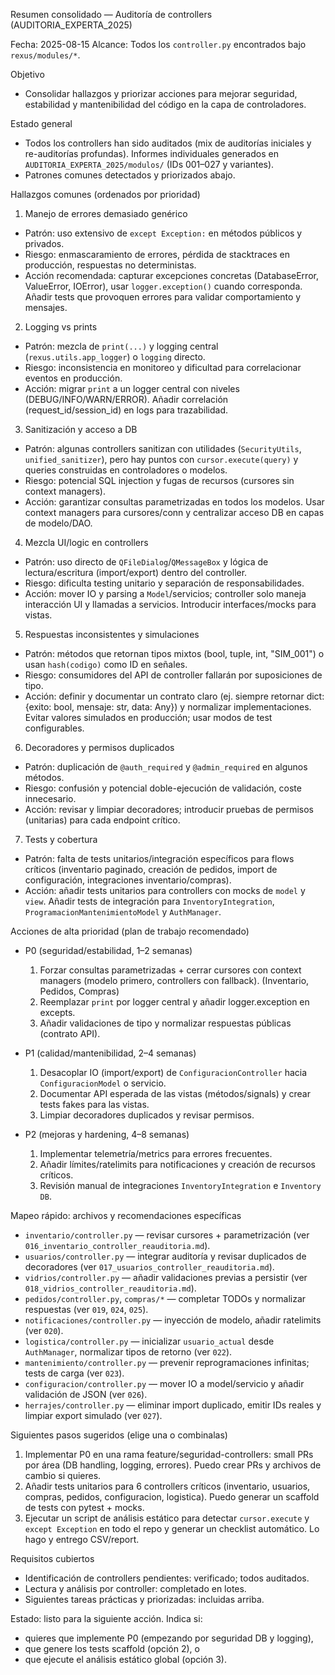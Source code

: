 Resumen consolidado — Auditoría de controllers (AUDITORIA_EXPERTA_2025)

Fecha: 2025-08-15
Alcance: Todos los `controller.py` encontrados bajo `rexus/modules/*`.

Objetivo
- Consolidar hallazgos y priorizar acciones para mejorar seguridad, estabilidad y mantenibilidad del código en la capa de controladores.

Estado general
- Todos los controllers han sido auditados (mix de auditorías iniciales y re-auditorías profundas). Informes individuales generados en `AUDITORIA_EXPERTA_2025/modulos/` (IDs 001–027 y variantes).
- Patrones comunes detectados y priorizados abajo.

Hallazgos comunes (ordenados por prioridad)

1) Manejo de errores demasiado genérico
- Patrón: uso extensivo de `except Exception:` en métodos públicos y privados.
- Riesgo: enmascaramiento de errores, pérdida de stacktraces en producción, respuestas no deterministas.
- Acción recomendada: capturar excepciones concretas (DatabaseError, ValueError, IOError), usar `logger.exception()` cuando corresponda. Añadir tests que provoquen errores para validar comportamiento y mensajes.

2) Logging vs prints
- Patrón: mezcla de `print(...)` y logging central (`rexus.utils.app_logger`) o `logging` directo.
- Riesgo: inconsistencia en monitoreo y dificultad para correlacionar eventos en producción.
- Acción: migrar `print` a un logger central con niveles (DEBUG/INFO/WARN/ERROR). Añadir correlación (request_id/session_id) en logs para trazabilidad.

3) Sanitización y acceso a DB
- Patrón: algunas controllers sanitizan con utilidades (`SecurityUtils`, `unified_sanitizer`), pero hay puntos con `cursor.execute(query)` y queries construidas en controladores o modelos.
- Riesgo: potencial SQL injection y fugas de recursos (cursores sin context managers).
- Acción: garantizar consultas parametrizadas en todos los modelos. Usar context managers para cursores/conn y centralizar acceso DB en capas de modelo/DAO.

4) Mezcla UI/logic en controllers
- Patrón: uso directo de `QFileDialog`/`QMessageBox` y lógica de lectura/escritura (import/export) dentro del controller.
- Riesgo: dificulta testing unitario y separación de responsabilidades.
- Acción: mover IO y parsing a `Model`/servicios; controller solo maneja interacción UI y llamadas a servicios. Introducir interfaces/mocks para vistas.

5) Respuestas inconsistentes y simulaciones
- Patrón: métodos que retornan tipos mixtos (bool, tuple, int, "SIM_001") o usan `hash(codigo)` como ID en señales.
- Riesgo: consumidores del API de controller fallarán por suposiciones de tipo.
- Acción: definir y documentar un contrato claro (ej. siempre retornar dict: {exito: bool, mensaje: str, data: Any}) y normalizar implementaciones. Evitar valores simulados en producción; usar modos de test configurables.

6) Decoradores y permisos duplicados
- Patrón: duplicación de `@auth_required` y `@admin_required` en algunos métodos.
- Riesgo: confusión y potencial doble-ejecución de validación, coste innecesario.
- Acción: revisar y limpiar decoradores; introducir pruebas de permisos (unitarias) para cada endpoint crítico.

7) Tests y cobertura
- Patrón: falta de tests unitarios/integración específicos para flows críticos (inventario paginado, creación de pedidos, import de configuración, integraciones inventario/compras).
- Acción: añadir tests unitarios para controllers con mocks de `model` y `view`. Añadir tests de integración para `InventoryIntegration`, `ProgramacionMantenimientoModel` y `AuthManager`.

Acciones de alta prioridad (plan de trabajo recomendado)

- P0 (seguridad/estabilidad, 1–2 semanas)
  1. Forzar consultas parametrizadas + cerrar cursores con context managers (modelo primero, controllers con fallback). (Inventario, Pedidos, Compras)
  2. Reemplazar `print` por logger central y añadir logger.exception en excepts.
  3. Añadir validaciones de tipo y normalizar respuestas públicas (contrato API).

- P1 (calidad/mantenibilidad, 2–4 semanas)
  1. Desacoplar IO (import/export) de `ConfiguracionController` hacia `ConfiguracionModel` o servicio.
  2. Documentar API esperada de las vistas (métodos/signals) y crear tests fakes para las vistas.
  3. Limpiar decoradores duplicados y revisar permisos.

- P2 (mejoras y hardening, 4–8 semanas)
  1. Implementar telemetría/metrics para errores frecuentes.
  2. Añadir límites/ratelimits para notificaciones y creación de recursos críticos.
  3. Revisión manual de integraciones `InventoryIntegration` e `Inventory DB`.

Mapeo rápido: archivos y recomendaciones específicas
- `inventario/controller.py` — revisar cursores + parametrización (ver `016_inventario_controller_reauditoria.md`).
- `usuarios/controller.py` — integrar auditoría y revisar duplicados de decoradores (ver `017_usuarios_controller_reauditoria.md`).
- `vidrios/controller.py` — añadir validaciones previas a persistir (ver `018_vidrios_controller_reauditoria.md`).
- `pedidos/controller.py`, `compras/*` — completar TODOs y normalizar respuestas (ver `019`, `024`, `025`).
- `notificaciones/controller.py` — inyección de modelo, añadir ratelimits (ver `020`).
- `logistica/controller.py` — inicializar `usuario_actual` desde `AuthManager`, normalizar tipos de retorno (ver `022`).
- `mantenimiento/controller.py` — prevenir reprogramaciones infinitas; tests de carga (ver `023`).
- `configuracion/controller.py` — mover IO a model/servicio y añadir validación de JSON (ver `026`).
- `herrajes/controller.py` — eliminar import duplicado, emitir IDs reales y limpiar export simulado (ver `027`).

Siguientes pasos sugeridos (elige una o combinalas)
1. Implementar P0 en una rama feature/seguridad-controllers: small PRs por área (DB handling, logging, errores). Puedo crear PRs y archivos de cambio si quieres.
2. Añadir tests unitarios para 6 controllers críticos (inventario, usuarios, compras, pedidos, configuracion, logistica). Puedo generar un scaffold de tests con pytest + mocks.
3. Ejecutar un script de análisis estático para detectar `cursor.execute` y `except Exception` en todo el repo y generar un checklist automático. Lo hago y entrego CSV/report.

Requisitos cubiertos
- Identificación de controllers pendientes: verificado; todos auditados.
- Lectura y análisis por controller: completado en lotes.
- Siguientes tareas prácticas y priorizadas: incluidas arriba.

Estado: listo para la siguiente acción. Indica si:
- quieres que implemente P0 (empezando por seguridad DB y logging),
- que genere los tests scaffold (opción 2), o
- que ejecute el análisis estático global (opción 3).
